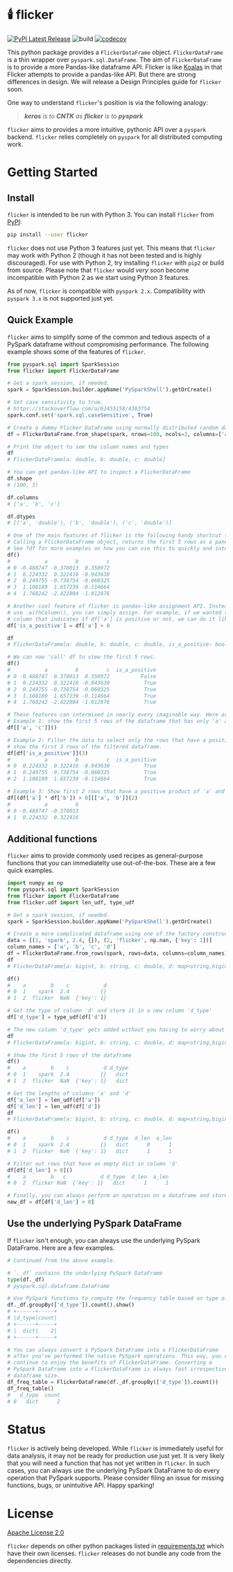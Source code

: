 # 🕯️ flicker
[![PyPI Latest Release](https://img.shields.io/pypi/v/flicker.svg)](https://pypi.org/project/flicker/)
![build](https://github.com/ankur-gupta/flicker/workflows/build/badge.svg)
[![codecov](https://codecov.io/gh/ankur-gupta/flicker/branch/master/graph/badge.svg)](https://codecov.io/gh/ankur-gupta/flicker)

This python package provides a `FlickerDataFrame` object. `FlickerDataFrame` 
is a thin wrapper over `pyspark.sql.DataFrame`. The aim of `FlickerDataFrame` 
is to provide a more Pandas-like dataframe API. Flicker is like 
[Koalas](https://github.com/databricks/koalas) 
in that Flicker attempts to provide a pandas-like API. But there are strong 
differences in design. We will release a Design Principles guide for `flicker` 
soon. 

One way to understand `flicker`'s position is via the following analogy: 

> _**keras** is to **CNTK** as **flicker** is to **pyspark**_

`flicker` aims to provides a more intuitive, pythonic API over a `pyspark` 
backend. `flicker` relies completely on `pyspark` for all distributed 
computing work. 


# Getting Started
## Install
`flicker` is intended to be run with Python 3. You can install `flicker` 
from [PyPI](https://pypi.org/project/flicker/):
```bash
pip install --user flicker
```

`flicker` does not use Python 3 features just yet. This means that `flicker`
may work with Python 2 (though it has not been tested and is highly 
discouraged). For use with Python 2, try installing `flicker` with `pip2` or 
build from source. Please note that `flicker` would _very soon_ become 
incompatible with Python 2 as we start using Python 3 features.

As of now, `flicker` is compatible with `pyspark 2.x`. Compatibility with 
`pyspark 3.x` is not supported just yet. 

## Quick Example
`flicker` aims to simplify some of the common and tedious aspects of a PySpark 
dataframe without compromising performance. The following example shows some 
of the features of `flicker`. 

 ```python
from pyspark.sql import SparkSession
from flicker import FlickerDataFrame
 
# Get a spark session, if needed. 
spark = SparkSession.builder.appName('PySparkShell').getOrCreate()

# Set case sensitivity to true.
# https://stackoverflow.com/a/62455158/4383754
spark.conf.set('spark.sql.caseSensitive', True)

# Create a dummy Flicker DataFrame using normally distributed random data of shape (100, 3)
df = FlickerDataFrame.from_shape(spark, nrows=100, ncols=3, columns=['a', 'b', 'c'], fill='randn')

# Print the object to see the column names and types
df
# FlickerDataFrame[a: double, b: double, c: double]

# You can get pandas-like API to inspect a FlickerDataFrame
df.shape
# (100, 3)

df.columns
# ['a', 'b', 'c']

df.dtypes
# [('a', 'double'), ('b', 'double'), ('c', 'double')]

# One of the main features of flicker is the following handy shortcut to view the data.
# Calling a FlickerDataFrame object, returns the first 5 rows as a pandas DataFrame.
# See ?df for more examples on how you can use this to quickly and interactively perform analysis.
df()
#           a         b         c
# 0 -0.488747 -0.378013  0.350972
# 1  0.224332  0.322416 -0.943630
# 2  0.249755 -0.738754 -0.060325
# 3  1.108189  1.657239 -0.114664
# 4  1.768242 -2.422804 -1.012876

# Another cool feature of flicker is pandas-like assignment API. Instead of having to 
# use .withColumn(), you can simply assign. For example, if we wanted to create a new 
# column that indicates if df['a'] is positive or not, we can do it like this:
df['is_a_positive'] = df['a'] > 0

df
# FlickerDataFrame[a: double, b: double, c: double, is_a_positive: boolean]

# We can now 'call' df to view the first 5 rows.
df()
#           a         b         c  is_a_positive
# 0 -0.488747 -0.378013  0.350972          False
# 1  0.224332  0.322416 -0.943630           True
# 2  0.249755 -0.738754 -0.060325           True
# 3  1.108189  1.657239 -0.114664           True
# 4  1.768242 -2.422804 -1.012876           True

# These features can intermixed in nearly every imaginable way. Here are some quick examples.
# Example 1: show the first 5 rows of the dataframe that has only 'a' and 'c' columns selected.
df[['a', 'c']]()

# Example 2: Filter the data to select only the rows that have a positive value in column 'a' and
# show the first 3 rows of the filtered dataframe.
df[df['is_a_positive']](3)
#           a         b         c  is_a_positive
# 0  0.224332  0.322416 -0.943630           True
# 1  0.249755 -0.738754 -0.060325           True
# 2  1.108189  1.657239 -0.114664           True

# Example 3: Show first 2 rows that have a positive product of 'a' and 'b'
df[(df['a'] * df['b']) > 0][['a', 'b']](2)
#           a         b
# 0 -0.488747 -0.378013
# 1  0.224332  0.322416
 ```
 
 ## Additional functions
`flicker` aims to provide commonly used recipes as general-purpose functions 
that you can immediatelty use out-of-the-box. These are a few quick examples.
 ```python
import numpy as np
from pyspark.sql import SparkSession
from flicker import FlickerDataFrame
from flicker.udf import len_udf, type_udf

# Get a spark session, if needed. 
spark = SparkSession.builder.appName('PySparkShell').getOrCreate()

# Create a more complicated dataframe using one of the factory constructor
data = [(1, 'spark', 2.4, {}), (2, 'flicker', np.nan, {'key': 1})]
column_names = ['a', 'b', 'c', 'd']
df = FlickerDataFrame.from_rows(spark, rows=data, columns=column_names)
df
# FlickerDataFrame[a: bigint, b: string, c: double, d: map<string,bigint>]

df()
#    a        b    c           d
# 0  1    spark  2.4          {}
# 1  2  flicker  NaN  {'key': 1}

# Get the type of column 'd' and store it in a new column 'd_type'
df['d_type'] = type_udf(df['d'])

# The new column 'd_type' gets added without you having to worry about making a udf.
df
# FlickerDataFrame[a: bigint, b: string, c: double, d: map<string,bigint>, d_type: string]

# Show the first 5 rows of the dataframe
df()
#    a        b    c           d d_type
# 0  1    spark  2.4          {}   dict
# 1  2  flicker  NaN  {'key': 1}   dict

# Get the lengths of columns 'a' and 'd'
df['a_len'] = len_udf(df['a'])
df['d_len'] = len_udf(df['d'])
df
# FlickerDataFrame[a: bigint, b: string, c: double, d: map<string,bigint>, d_type: string, d_len: int, a_len: int]

df()
#    a        b    c           d d_type  d_len  a_len
# 0  1    spark  2.4          {}   dict      0      1
# 1  2  flicker  NaN  {'key': 1}   dict      1      1

# Filter out rows that have an empty dict in column 'd'
df[df['d_len'] > 0]()
#    a        b   c           d d_type  d_len  a_len
# 0  2  flicker NaN  {'key': 1}   dict      1      1

# Finally, you can always perform an operation on a dataframe and store it as a new dataframe
new_df = df[df['d_len'] > 0]
```

## Use the underlying PySpark DataFrame
If `flicker` isn't enough, you can always use the underlying PySpark DataFrame. 
Here are a few examples.
```python
# Continued from the above example.

# `._df` contains the underlying PySpark DataFrame
type(df._df)
# pyspark.sql.dataframe.DataFrame

# Use PySpark functions to compute the frequency table based on type of column 'd'
df._df.groupBy(['d_type']).count().show()
# +------+-----+
# |d_type|count|
# +------+-----+
# |  dict|    2|
# +------+-----+

# You can always convert a PySpark DataFrame into a FlickerDataFrame
# after you've performed the native PySpark operations. This way, you can 
# continue to enjoy the benefits of FlickerDataFrame. Converting a
# PySpark DataFrame into a FlickerDataFrame is always fast irrespective of 
# dataframe size. 
df_freq_table = FlickerDataFrame(df._df.groupBy(['d_type']).count())
df_freq_table()
#   d_type  count
# 0   dict      2
```
 
 # Status
`flicker` is actively being developed. While `flicker` is immediately useful 
for data analysis, it may not be ready for production use just yet. It is very 
likely that you will need a function that has not yet written in `flicker`. 
In such cases, you can always use the underlying PySpark DataFrame to do 
every operation that PySpark supports. Please consider filing an issue for 
missing functions, bugs, or unintuitive API. Happy sparking!
 
# License
[Apache License 2.0](https://github.com/ankur-gupta/flicker/blob/master/LICENSE)

`flicker` depends on other python packages listed in 
[requirements.txt](https://github.com/ankur-gupta/flicker/blob/master/requirements.txt)
which have their own licenses. `flicker` releases do not bundle any code from 
the dependencies directly. 


